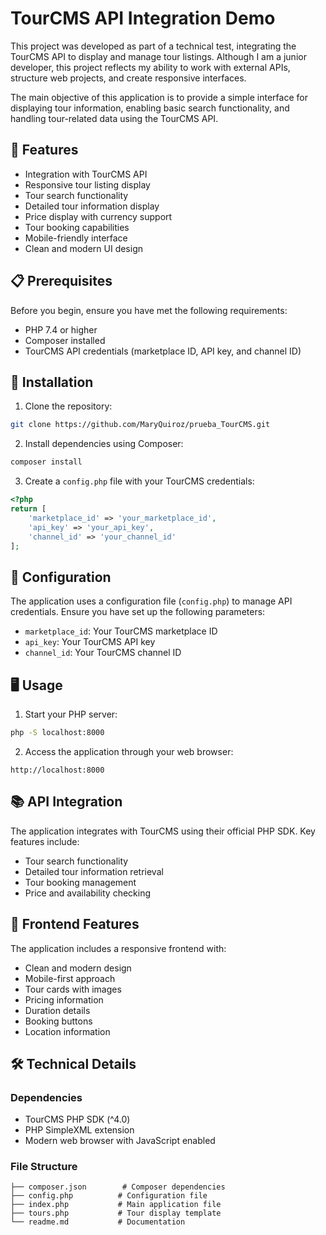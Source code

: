 # TourCMS API Integration Demo

This project was developed as part of a technical test, integrating the TourCMS API to display and manage tour listings. Although I am a junior developer, this project reflects my ability to work with external APIs, structure web projects, and create responsive interfaces.

The main objective of this application is to provide a simple interface for displaying tour information, enabling basic search functionality, and handling tour-related data using the TourCMS API.
## 🚀 Features

- Integration with TourCMS API
- Responsive tour listing display
- Tour search functionality
- Detailed tour information display
- Price display with currency support
- Tour booking capabilities
- Mobile-friendly interface
- Clean and modern UI design

## 📋 Prerequisites

Before you begin, ensure you have met the following requirements:

- PHP 7.4 or higher
- Composer installed
- TourCMS API credentials (marketplace ID, API key, and channel ID)

## 🔧 Installation

1. Clone the repository:
```bash
git clone https://github.com/MaryQuiroz/prueba_TourCMS.git
```

2. Install dependencies using Composer:
```bash
composer install
```

3. Create a `config.php` file with your TourCMS credentials:
```php
<?php
return [
    'marketplace_id' => 'your_marketplace_id',
    'api_key' => 'your_api_key',
    'channel_id' => 'your_channel_id'
];
```

## 🔌 Configuration

The application uses a configuration file (`config.php`) to manage API credentials. Ensure you have set up the following parameters:

- `marketplace_id`: Your TourCMS marketplace ID
- `api_key`: Your TourCMS API key
- `channel_id`: Your TourCMS channel ID

## 🖥️ Usage

1. Start your PHP server:
```bash
php -S localhost:8000
```

2. Access the application through your web browser:
```
http://localhost:8000
```

## 📚 API Integration

The application integrates with TourCMS using their official PHP SDK. Key features include:

- Tour search functionality
- Detailed tour information retrieval
- Tour booking management
- Price and availability checking

## 🎨 Frontend Features

The application includes a responsive frontend with:

- Clean and modern design
- Mobile-first approach
- Tour cards with images
- Pricing information
- Duration details
- Booking buttons
- Location information

## 🛠️ Technical Details

### Dependencies

- TourCMS PHP SDK (^4.0)
- PHP SimpleXML extension
- Modern web browser with JavaScript enabled

### File Structure

```
├── composer.json        # Composer dependencies
├── config.php          # Configuration file
├── index.php           # Main application file
├── tours.php           # Tour display template
└── readme.md           # Documentation
```

